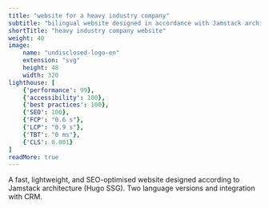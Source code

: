 ```yaml
---
title: "website for a heavy industry company"
subtitle: "bilingual website designed in accordance with Jamstack architecture"
shortTitle: "heavy industry company website"
weight: 40
image:
    name: "undisclosed-logo-en"
    extension: "svg"
    height: 48
    width: 320
lighthouse: [
    {'performance': 99},
    {'accessibility': 100},
    {'best practices': 100},
    {'SEO': 100},
    {'FCP': "0.6 s"},
    {'LCP': "0.9 s"},
    {'TBT': "0 ms"},
    {'CLS': 0.001}
]
readMore: true
---
```

A fast, lightweight, and SEO-optimised website designed according to Jamstack architecture (Hugo SSG). Two language versions and integration with CRM.
<!--more-->